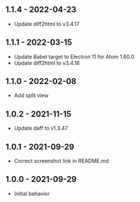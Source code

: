 ## 1.1.4 - 2022-04-23
* Update diff2html to v3.4.17

## 1.1.1 - 2022-03-15
* Update Babel target to Electron 11 for Atom 1.60.0
* Update diff2html to v3.4.16

## 1.1.0 - 2022-02-08
* Add split view

## 1.0.2 - 2021-11-15
* Update daff to v1.3.47

## 1.0.1 - 2021-09-29
* Correct screenshot link in README.md

## 1.0.0 - 2021-09-29
* Initial behavior
